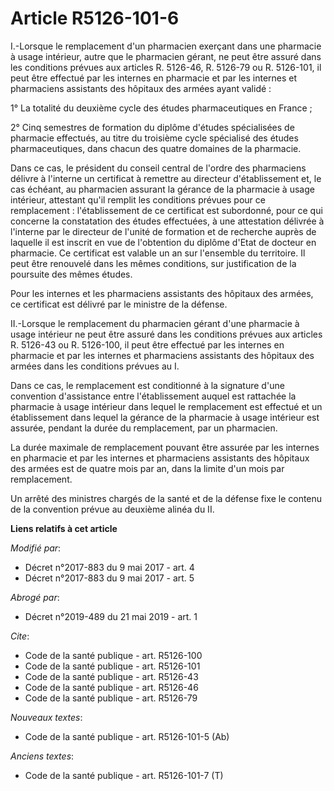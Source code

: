 # Article R5126-101-6

I.-Lorsque le remplacement d'un pharmacien exerçant dans une pharmacie à usage intérieur, autre que le pharmacien gérant, ne
peut être assuré dans les conditions prévues aux articles R. 5126-46, R. 5126-79 ou R. 5126-101, il peut être effectué par
les internes en pharmacie et par les internes et pharmaciens assistants des hôpitaux des armées ayant validé : 

1° La totalité du deuxième cycle des études pharmaceutiques en France ; 

2° Cinq semestres de formation du diplôme d'études spécialisées de pharmacie effectués, au titre du troisième cycle
spécialisé des études pharmaceutiques, dans chacun des quatre domaines de la pharmacie. 

Dans ce cas, le président du conseil central de l'ordre des pharmaciens délivre à l'interne un certificat à remettre au
directeur d'établissement et, le cas échéant, au pharmacien assurant la gérance de la pharmacie à usage intérieur, attestant
qu'il remplit les conditions prévues pour ce remplacement : l'établissement de ce certificat est subordonné, pour ce qui
concerne la constatation des études effectuées, à une attestation délivrée à l'interne par le directeur de l'unité de
formation et de recherche auprès de laquelle il est inscrit en vue de l'obtention du diplôme d'Etat de docteur en pharmacie.
Ce certificat est valable un an sur l'ensemble du territoire. Il peut être renouvelé dans les mêmes conditions, sur
justification de la poursuite des mêmes études. 

Pour les internes et les pharmaciens assistants des hôpitaux des armées, ce certificat est délivré par le ministre de la
défense. 

II.-Lorsque le remplacement du pharmacien gérant d'une pharmacie à usage intérieur ne peut être assuré dans les conditions
prévues aux articles R. 5126-43 ou R. 5126-100, il peut être effectué par les internes en pharmacie et par les internes et
pharmaciens assistants des hôpitaux des armées dans les conditions prévues au I. 

Dans ce cas, le remplacement est conditionné à la signature d'une convention d'assistance entre l'établissement auquel est
rattachée la pharmacie à usage intérieur dans lequel le remplacement est effectué et un établissement dans lequel la gérance
de la pharmacie à usage intérieur est assurée, pendant la durée du remplacement, par un pharmacien. 

La durée maximale de remplacement pouvant être assurée par les internes en pharmacie et par les internes et pharmaciens
assistants des hôpitaux des armées est de quatre mois par an, dans la limite d'un mois par remplacement. 

Un arrêté des ministres chargés de la santé et de la défense fixe le contenu de la convention prévue au deuxième alinéa du
II.

**Liens relatifs à cet article**

_Modifié par_:

  - Décret n°2017-883 du 9 mai 2017 - art. 4
  - Décret n°2017-883 du 9 mai 2017 - art. 5

_Abrogé par_:

  - Décret n°2019-489 du 21 mai 2019 - art. 1

_Cite_:

  - Code de la santé publique - art. R5126-100
  - Code de la santé publique - art. R5126-101
  - Code de la santé publique - art. R5126-43
  - Code de la santé publique - art. R5126-46
  - Code de la santé publique - art. R5126-79

_Nouveaux textes_:

  - Code de la santé publique - art. R5126-101-5 (Ab)

_Anciens textes_:

  - Code de la santé publique - art. R5126-101-7 (T)
